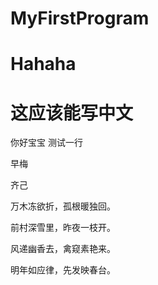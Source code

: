 # MyFirstProgram
# Hahaha
# 这应该能写中文
你好宝宝
测试一行

早梅

齐己

万木冻欲折，孤根暖独回。

前村深雪里，昨夜一枝开。

风递幽香去，禽窥素艳来。

明年如应律，先发映春台。

